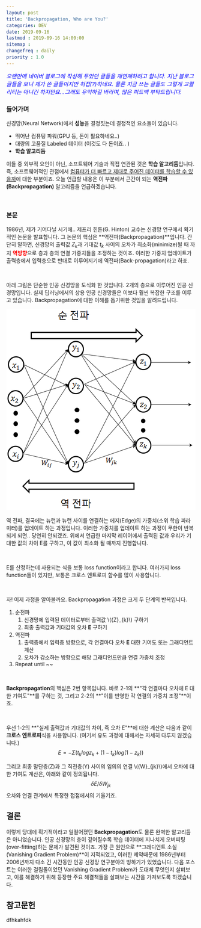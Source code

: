 ```yaml
---
layout: post
title: 'Backpropagation, Who are You?'
categories: DEV
date: 2019-09-16
lastmod : 2019-09-16 14:00:00
sitemap :
changefreq : daily
priority : 1.0
---
```




<span style="font-size:11pt;color:blue">*오랜만에 네이버 블로그에 작성해 두었던 글들을 재연재하려고 합니다. 지난 블로그 글들을 보니 제가 쓴 글들이지만 허접(?)하네요. 물론 지금 쓰는 글들도 그렇게 고퀄리티는 아니긴 하지만요...그래도 유익하길 바라며, 많은 피드백 부탁드립니다.*</span>

### 들어가며



 신경망(Neural Network)에서 **성능**을 결정짓는데 결정적인 요소들이 있습니다. 

* 뛰어난 컴퓨팅 파워(GPU 등, 돈이 필요하네요..)
* 대량의 고품질 Labeled 데이터 (이것도 다 돈이죠.. )
* **학습 알고리듬**

이들 중 외부적 요인이 아닌, 소프트웨어 기술과 직접 연관된 것은 **학습 알고리듬**입니다. 즉, 소프트웨어적인 관점에서 <u>컴퓨터가 더 빠르고 제대로 주어진 데이터를 학습할 수 있을까</u>에 대한 부분이죠. 오늘 언급할 내용은 이 부분에서 근간이 되는 **역전파(Backpropagation)** 알고리즘을 언급하겠습니다. 

<br>

### 본문

 1986년, 제가 기어다닐 시기에.. 제프리 힌튼(G. Hinton) 교수는 신경망 연구에서 획기적인 논문을 발표합니다. 그 논문의 핵심은 **역전파(Backpropagation)**입니다. 간단히 말하면, 신경망의 출력값 ${Z_k}$과 기대값 ${t_k}$ 사이의 오차가 최소화(minimize)될  때 까지 <span style="color:red">**역방향**</span>으로 층과 층의 연결 가중치들을 조정하는 것이죠. 이러한 가중치 업데이트가 출력층에서 입력층으로 반대로 이루어지기에 역전파(Back-propagation)라고 하죠. 

<br>

 아래 그림은 단순한 인공 신경망을 도식화 한 것입니다. 2개의 층으로 이루어진 인공 신경망입니다. 실제 딥러닝에서의 상용 인공 신경망들은 이보다 훨씬 복잡한 구조를 이루고 있습니다.  Backpropagation에 대한 이해를 돕기위한 것임을 알려드립니다. 



![img1](/assets/img/backpropagation1.png)



역 전파, 결국에는 뉴런과 뉴런 사이를 연결하는 에지(Edge)의 가중치(소위 학습 파라미터)를 업데이트 하는 과정입니다. 이러한 가중치를 업데이트 하는 과정이 무한이 반복되게 되면.. 당연히 안되겠죠. 위에서 언급한 마지막 레이어에서 출력된 값과 우리가 기대한 값의 차이 E를 구하고, 이 값이 최소화 될 때까지 진행합니다. 

<br>

E를 산정하는데 사용되는 식을 보통 loss function이라고 합니다. 여러가지 loss function들이 있지만, 보통은 크로스 엔트로피 함수를 많이 사용합니다. 

 <br>

자! 이제 과정을 알아볼까요. Backpropagation 과정은 크게 두 단계의 반복입니다. 

1. 순전파
   1. 신경망에 입력된 데이터로부터 출력값 \\({Z}_{k}\\) 구하기
   2. 최종 출력값과 기대값의 오차 **E** 구하기
2. 역전파
   1. 출력층에서 입력층 방향으로, 각 연결마다 오차 **E** 대한 기여도  또는 그래디언트 계산
   2. 오차가 감소하는 방향으로 해당 그래디언드만큼 연결 가중치 조정
3. Repeat until ~~

<br>

 **Backpropagation**의 핵심은 2번 항목입니다. 바로 2-1의 **"각 연결마다 오차에 E 대한 기여도"**를 구하는 것, 그리고 2-2의 **"이를 반영한 각 연결의 가중치 조정"**이죠. 

<br>

 우선 1-2의 **"실제 출력값과 기대값의 차이, 즉 오차 E"**에 대한 계산은 다음과 같이 **크로스 엔트로피**식을 사용합니다. (여기서 유도 과정에 대해서는 자세히 다루지 않겠습니다.)
$$
E=-\Sigma({t_klogz_k}+(1-t_k)log(1-z_k))
$$


그리고 최종 말단층(Z)과 그 직전층(Y) 사이의 임의의 연결 \\({W}_{jk}\\)에서 오차에 대한 기여도 계산은,  아래와 같이 정의됩니다. 
$$
\delta E/\delta W_{jk}
$$
오차와 연결 관계에서 특정한 접점에서의 기울기죠. 



## 결론

 이렇게 당대에 획기적이라고 일컬어졌던 **Backpropagation**도 물론 완벽한 알고리듬은 아니었습니다. 인공 신경망의 층이 깊어질수록 학습 데이터에 지나치게 오버피팅(over-fitting)하는 문제가 발견된 것이죠. 가장 큰 원인으로 **그래디언트 소실(Vanishing Gradient Problem)**이 지적되었고, 이러한 제약때문에 1986년부터 2006년까지 다소 긴 시간동안 인공 신경망 연구분야의 빙하기가 있었습니다. 다음 포스트는 이러한 걸림돌이었던 Vanishing Gradient Problem가 도대체 무엇인지 살펴보고, 이를 해결하기 위해 등장한 주요 해결책들을 살펴보는 시간을 가져보도록 하겠습니다.  



## 참고문헌

dfhkahfdk